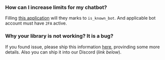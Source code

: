 ### How can I increase limits for my chatbot?

Filling [this application](http://link.twitch.tv/bot_application) will they marks to `is_known_bot`. And applicable bot account must have `2FA` active.

### Why your library is not working? It is a bug?

If you found issue, please ship this information [here](https://github.com/GlitchLib/glitch/issues/new/choose), provinding some more details.
Also you can ship it into our Discord (*link below*).